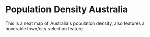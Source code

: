 # Population Density Australia
This is a neat map of Australia's population density, also features a hoverable town/city selection feature.
